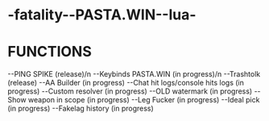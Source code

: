 # -fatality--PASTA.WIN--lua-

# FUNCTIONS
--PING SPIKE (release)/n
--Keybinds PASTA.WIN (in progress)/n
--Trashtolk (release)
--AA Builder (in progress)
--Chat hit logs/console hits logs (in progress)
--Сustom resolver (in progress)
--OLD watermark (in progress)
--Show weapon in scope (in progress)
--Leg Fucker (in progress)
--Ideal pick (in progress)
--Fakelag history (in progress)
